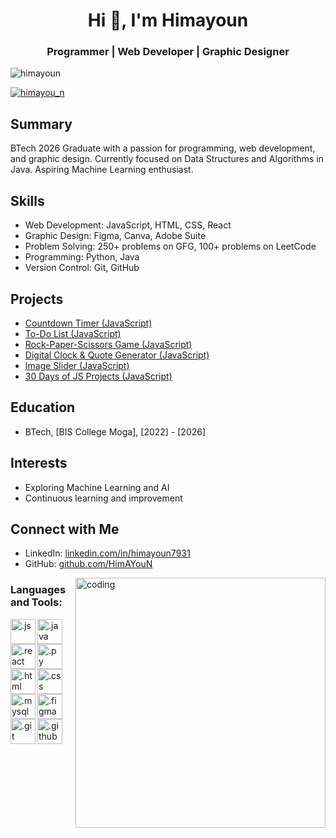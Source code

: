 <!--- 👋 Hi, I’m HimAYouN

<img align="right" alt="coding" width="400" src="https://miro.medium.com/max/1360/1*IRGHmiGsa16stedQvIaZfw.gif"/>


- 👀 I’m interested in Data Science...
- 🌱 I’m currently learning DSA ... 💻
- 📚 Also i am in touch with frontend Web dev. 🎉
- <!---💞️ I’m looking to collaborate on 
- 📫 How to reach me ... [TWITTER](https://twitter.com/himayou_n?s=09)🔍
- Visit my [Portfolio](https://himayoun.github.io/portfolio/)
<!---
HimAYouN/HimAYouN is a ✨ special ✨ repository because its `README.md` (this file) appears on your GitHub profile.
You can click the Preview link to take a look at your changes.
if you are watching this as downloded file, main file of this will be found on... https://github.com/HimAYouN ...
--->
<h1 align="center">Hi 👋, I'm Himayoun</h1>
<h3 align="center">Programmer | Web Developer | Graphic Designer</h3>

<p align="left"> <img src="https://komarev.com/ghpvc/?username=himayoun&label=Profile%20views&color=0e75b6&style=flat" alt="himayoun" /> </p>

<p align="left"> <a href="https://www.linkedin.com/in/himayoun7931/" target="blank"><img src="https://img.shields.io/badge/LinkedIn-Follow-9cf" alt="himayou_n" /></a> </p>



## Summary
BTech 2026 Graduate with a passion for programming, web development, and graphic design. Currently focused on Data Structures and Algorithms in Java. Aspiring Machine Learning enthusiast.

## Skills
- Web Development: JavaScript, HTML, CSS, React
- Graphic Design: Figma, Canva, Adobe Suite
- Problem Solving: 250+ problems on GFG, 100+ problems on LeetCode
- Programming: Python, Java
- Version Control: Git, GitHub

## Projects
- [Countdown Timer (JavaScript)](https://himayoun.github.io/30DaysOfJs/week2/moreOnSameTopics/countDownTimer/index.html)
- [To-Do List (JavaScript)](https://himayoun.github.io/30DaysOfJs/week2/moreOnSameTopics/ToDolist/toDoList.html)
- [Rock-Paper-Scissors Game (JavaScript)](https://himayoun.github.io/30DaysOfJs/week3/Rock,Paper,Scissors/index.html)
- [Digital Clock & Quote Generator (JavaScript)](https://himayoun.github.io/30DaysOfJs/week3/digital_clock/index.html)
- [Image Slider (JavaScript)](https://himayoun.github.io/30DaysOfJs/week4/image_Slider/index.html)
- [30 Days of JS Projects (JavaScript)](https://himayoun.github.io/30DaysOfJs/)

## Education
- BTech, [BIS College Moga], [2022] - [2026]

## Interests
- Exploring Machine Learning and AI
- Continuous learning and improvement

## Connect with Me
- LinkedIn: [linkedin.com/in/himayoun7931](https://www.linkedin.com/in/himayoun7931/)
- GitHub: [github.com/HimAYouN](https://github.com/HimAYouN)

<img align="right" alt="coding" width="400" src="https://miro.medium.com/max/1360/1*IRGHmiGsa16stedQvIaZfw.gif"/>


<h3 align="left">Languages and Tools:</h3>
<p align="left"> 
  
<img align="left" alt=".js" width="40" src="https://himayoun.github.io/portfolio/Images/Skills/js.png"/>
<img align="left" alt=".java" width="40" src="https://himayoun.github.io/portfolio/Images/Skills/java.png"/>
<img align="left" alt=".react" width="40" src="https://himayoun.github.io/portfolio/Images/Skills/react.png"/>
<img align="left" alt=".py" width="40" src="https://himayoun.github.io/portfolio/Images/Skills/python.png"/>
<img align="left" alt=".html" width="40" src="https://himayoun.github.io/portfolio/Images/Skills/html.png"/>
<img align="left" alt=".css" width="40" src="https://himayoun.github.io/portfolio/Images/Skills/css.png"/>
<br>
<br>
<br>
<img align="left" alt=".mysql" width="40" src="https://himayoun.github.io/portfolio/Images/Skills/mysql.png"/>
<img align="left" alt=".figma" width="40" src="https://himayoun.github.io/portfolio/Images/Skills/figma.png"/>
<img align="left" alt=".git" width="40" color="white" src="https://himayoun.github.io/portfolio/Images/Skills/git.png"/>
<img align="left" alt=".github" width="40" src="https://himayoun.github.io/portfolio/Images/Skills/github.png"/>


</p>
